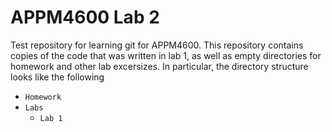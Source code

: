 # APPM4600 Lab 2

Test repository for learning git for APPM4600. This repository contains copies of the code that was written in lab 1, as well as empty directories for homework and other lab excersizes. In particular, the directory structure looks like the following

- `Homework`
- `Labs`
	- `Lab 1`
